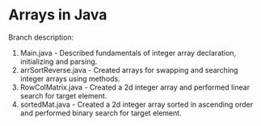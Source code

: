 # Arrays in Java

Branch description:
1. Main.java - Described fundamentals of integer array declaration, initializing and parsing.
2. arrSortReverse.java - Created arrays for swapping and searching integer arrays using methods.
3. RowColMatrix.java - Created a 2d integer array and performed linear search for target element.
4. sortedMat.java - Created a 2d integer array sorted in ascending order and performed binary search for target element.
